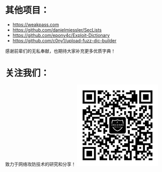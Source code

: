 # 其他项目：
* https://weakpass.com
* https://github.com/danielmiessler/SecLists
* https://github.com/epony4c/Exploit-Dictionary
* https://github.com/c0ny1/upload-fuzz-dic-builder

感谢前辈们的无私奉献，也期待大家补充更多优质字典！

# 关注我们：
致力于网络攻防技术的研究和分享！
![betaseclab](./betaseclab.jpg "betaseclab")
